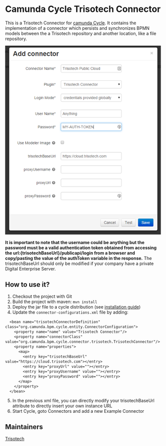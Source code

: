 # Camunda Cycle Trisotech Connector

This is a Trisotech Connector for [camunda Cycle][1]. It contains the implementation of a connector which persists and synchronizes BPMN models between the a Trisotech repository and another location, like a file repository.  

![Create Connector Screenshot][2]

**It is important to note that the username could be anything but the password must be a valid authentication token obtained from accessing the url:{trisotechBaseUrl}/publicapi/login from a browser and copy/pasting the value of the authToken variable in the response.**
The trisotechBaseUrl should only be modified if your company have a private Digital Enterprise Server.


## How to use it?

1. Checkout the project with Git
2. Build the project with maven: `mvn install`
3. Deploy the jar file to a cycle distribution (see [installation guide][3])
4. Update the `connector-configurations.xml` file by adding:
```
  <bean name="trisotechConnectorDefinition" class="org.camunda.bpm.cycle.entity.ConnectorConfiguration">
    <property name="name" value="Trisotech Connector"/>
    <property name="connectorClass" value="org.camunda.bpm.cycle.connector.trisotech.TrisotechConnector"/>
    <property name="properties">
      <map>
        <entry key="trisotechBaseUrl" value="https://cloud.trisotech.com"></entry>
        <entry key="proxyUrl" value=""></entry>
        <entry key="proxyUsername" value=""></entry>
        <entry key="proxyPassword" value=""></entry>
      </map>
    </property>
  </bean>

```
5. In the previous xml file, you can directly modify your trisotechBaseUrl attribute to directly insert your own instance URL
6. Start Cycle, goto Connectors and add a new Example Connector

## Maintainers

[Trisotech][4]

[1]: https://docs.camunda.org/manual/7.10/webapps/cycle/
[2]: docs/screenshot.png
[3]: https://docs.camunda.org/manual/7.10/installation/cycle/#add-connectors
[4]: http://trisotech.com
